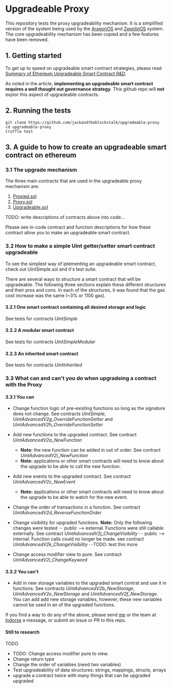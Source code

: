# Upgradeable Proxy

This repository tests the proxy upgradeability mechanism. It is a simplified version of the system being used by the
[AragonOS](https://github.com/aragon/aragonOS) and [ZepplinOS](https://github.com/zeppelinos/core) system. The core upgradeability mechanism has been copied and a few features have been removed.

## 1. Getting started

To get up to speed on upgradeable smart contract strategies, please read [Summary of Ethereum Upgradeable Smart Contract R&D](https://blog.indorse.io/ethereum-upgradeable-smart-contract-strategies-456350d0557c).

As noted in the article, **implementing an upgradeable smart contract requires a well thought out governance strategy**. This github repo will **not** explor this aspect of upgradeable contracts.


## 2. Running the tests

```
git clone https://github.com/jackandtheblockstalk/upgradeable-proxy
cd upgradeable-proxy
truffle test
```

## 3. A guide to how to create an upgradeable smart contract on ethereum

### 3.1 The upgrade mechanism

The three main contracts that are used in the upgradeable proxy mechanism are:
1. [Proxied.sol](https://github.com/jackandtheblockstalk/upgradeable-proxy/blob/master/contracts/Proxied.sol)
2. [Proxy.sol](https://github.com/jackandtheblockstalk/upgradeable-proxy/blob/master/contracts/Proxy.sol)
3. [Upgradeable.sol](https://github.com/jackandtheblockstalk/upgradeable-proxy/blob/master/contracts/Upgradeable.sol)

TODO: write descriptions of contracts above into code...

Please see in-code contract and function descriptions for how these contract allow you to make an upgradeable smart contract.

### 3.2 How to make a simple Uint getter/setter smart contract upgradeable

To see the simplest way of iplementing an upgradeable smart contract, check out UintSimple.sol and it's test suite.

There are several ways to structure a smart contract that will be upgradeable. The following three sections explain these different structures and their pros and cons. In each of the structures, it was found that the gas cost increase was the same (~3% or 1100 gas).

#### 3.2.1 One smart contract containing all desired storage and logic
See tests for contracts _UintSimple_

#### 3.2.2 A modular smart contract
See tests for contracts _UintSimpleModular_

#### 3.2.3 An inherited smart contract
See tests for contracts _UintInherited_

### 3.3 What can and can't you do when upgradeing a contract with the Proxy

#### 3.3.1 You can

* Change function logic of pre-existing functions so long as the signature does not change. See contracts _UintSimple_, _UintAdvancedV2g_OverrideFunctionGetter_ and _UintAdvancedV2h_OverrideFunctionSetter_
* Add new functions to the upgraded contract. See contract _UintAdvancedV2a_NewFunction_
  - **Note:** the new function can be added in out of order. See contract _UintAdvancedV2i_NewFunction_
  - **Note:** applications or other smart contracts will need to know about the upgrade to be able to call the new function.
* Add new events to the upgraded contract. See contract _UintAdvancedV2c_NewEvent_

  - **Note:** applications or other smart contracts will need to know about the upgrade to be able to watch for the new event.
* Change the order of transactions in a function. See contract _UintAdvancedV2d_ReverseFunctionOrder_
* Change visibility for upgraded functions.
  **Note:** Only the following changes were tested
⋅⋅⋅ public --> external. Functions were still callable externally. See contract _UintAdvancedV2j_ChangeVisibility_
⋅⋅⋅ public --> internal. Function calls could no longer be made. see contract _UintAdvancedV2k_ChangeVisibility_
⋅⋅⋅TODO: test this more
* Change access modifier view to pure. See contract _UintAdvancedV2i_ChangeKeyword_

#### 3.3.2 You can't

* Add in new storage variables to the upgraded smart contrat and use it in functions. See contracts _UintAdvancedV2b_NewStorage_, _UintAdvancedV2e_NewStorage_ and _UintAdvancedV2f_NewStorage_. You can add add new storage variables, however, these new variables cannot be used in an of the upgraded functions.

If you find a way to do any of the above, please send [me](https://twitter.com/theblockstalk) or the team at [Indorse](https://twitter.com/joinindorse) a message, or submit an issue or PR to this repo.

#### Still to research

TODO
* TODO: Change access modifier pure to view.
* Change return type
* Change the order of variables (need two variables)
* Test upgradeability of data structures: strings, mappings, structs, arrays
* upgrade a contract twice with many things that can be upgraded upgraded
